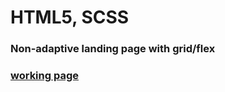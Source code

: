 # HTML5, SCSS

### Non-adaptive landing page with grid/flex

### [working page](https://boikoyv.github.io/design-studio/)
